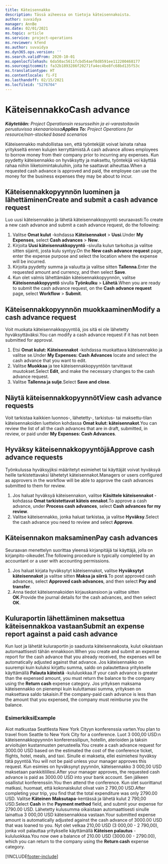 ```yaml
---
title: Käteisennakko
description: Tässä aiheessa on tietoja käteisennakoista.
author: suvaidya
manager: AnnBe
ms.date: 02/01/2021
ms.topic: article
ms.service: project-operations
ms.reviewer: kfend
ms.author: suvaidya
ms.dyn365.ops.version: ''
ms.search.validFrom: 2020-10-01
ms.openlocfilehash: 6da50ac5611fcbd54aef8d8591ee112200468177
ms.sourcegitcommit: fa32b1893286f20271fa4ec4be8fc68bd135f53c
ms.translationtype: HT
ms.contentlocale: fi-FI
ms.lasthandoff: 02/15/2021
ms.locfileid: "5276704"
---
```

# <a name="cash-advance"></a><span data-ttu-id="1177a-103">Käteisennakko</span><span class="sxs-lookup"><span data-stu-id="1177a-103">Cash advance</span></span>

<span data-ttu-id="1177a-104">_**Käytetään:** Project Operationsin resursseihin ja ei-varastoitaviin perustuvissa skenaarioissa_</span><span class="sxs-lookup"><span data-stu-id="1177a-104">_**Applies To:** Project Operations for resource/non-stocked based scenarios_</span></span>

<span data-ttu-id="1177a-105">Käteisennakko mahdollistaa sen, että työntekijät voivat lainata rahaa yritykseltä ennen kulujen kerryttämistä.</span><span class="sxs-lookup"><span data-stu-id="1177a-105">A cash advance allows employees to borrow money from their company prior to incurring any expenses.</span></span> <span data-ttu-id="1177a-106">Kun pyydetty käteisennakko on hyväksytty ja maksettu, työntekijä voi käyttää rahaa niihin liiketoimintakuluihin, joita he saattavat aiheuttaa.</span><span class="sxs-lookup"><span data-stu-id="1177a-106">When a requested cash advance is approved and paid, the employee can use the money for the business expenses they may be about to incur.</span></span> 

## <a name="create-and-submit-a-cash-advance-request"></a><span data-ttu-id="1177a-107">Käteisennakkopyynnön luominen ja lähettäminen</span><span class="sxs-lookup"><span data-stu-id="1177a-107">Create and submit a cash advance request</span></span>
<span data-ttu-id="1177a-108">Luo uusi käteisennakko ja lähetä käteisennakkopyyntö seuraavasti:</span><span class="sxs-lookup"><span data-stu-id="1177a-108">To create a new cash advance and submit a cash advance request, do the following:</span></span> 

1. <span data-ttu-id="1177a-109">Valitse **Omat kulut** -kohdassa **Käteisennakot** > **Uusi**.</span><span class="sxs-lookup"><span data-stu-id="1177a-109">Under **My Expenses**, select **Cash advances** > **New**.</span></span> 
2. <span data-ttu-id="1177a-110">Kirjoita **Uusi käteisennakkopyyntö** -sivulla kulun tarkoitus ja valitse sitten sijainti, josta kulu syntyy.</span><span class="sxs-lookup"><span data-stu-id="1177a-110">On the **New cash advance request** page, enter the expense purpose and select the location where the expense will be incurred.</span></span>
3. <span data-ttu-id="1177a-111">Kirjoita pyydetty summa ja valuutta ja valitse sitten **Tallenna**.</span><span class="sxs-lookup"><span data-stu-id="1177a-111">Enter the requested amount and currency, and then select **Save**.</span></span> 
4. <span data-ttu-id="1177a-112">Kun olet valmis lähettämään käteisennakkopyynnön, valitse **Käteisennakkopyyntö**  sivulla **Työnkulku** > **Lähetä**.</span><span class="sxs-lookup"><span data-stu-id="1177a-112">When you are ready to submit the cash advance request, on the **Cash advance request** page, select **Workflow** > **Submit**.</span></span>

## <a name="modify-a-cash-advance-request"></a><span data-ttu-id="1177a-113">Käteisennakkopyynnön muokkaaminen</span><span class="sxs-lookup"><span data-stu-id="1177a-113">Modify a cash advance request</span></span>

<span data-ttu-id="1177a-114">Voit muokata käteisennakkopyyntöä, jos sitä ei ole lähetetty hyväksyttäväksi.</span><span class="sxs-lookup"><span data-stu-id="1177a-114">You can modify a cash advance request if it has not been submitted for approval.</span></span>

1. <span data-ttu-id="1177a-115">Etsi **Omat kulut: Käteisennakot** -kohdassa muokattava käteisennakko ja valitse se.</span><span class="sxs-lookup"><span data-stu-id="1177a-115">Under **My Expenses: Cash Advances** locate and select the cash advance that you want to edit.</span></span>
2. <span data-ttu-id="1177a-116">Valitse **Muokkaa** ja tee käteisennakkopyyntöön tarvittavat muutokset.</span><span class="sxs-lookup"><span data-stu-id="1177a-116">Select **Edit**, and make the necessary changes to the cash advance request.</span></span> 
3. <span data-ttu-id="1177a-117">Valitse **Tallenna ja sulje**.</span><span class="sxs-lookup"><span data-stu-id="1177a-117">Select **Save and close**.</span></span>


## <a name="view-cash-advance-requests"></a><span data-ttu-id="1177a-118">Näytä käteisennakkopyynnöt</span><span class="sxs-lookup"><span data-stu-id="1177a-118">View cash advance requests</span></span>
<span data-ttu-id="1177a-119">Voit tarkistaa kaikkien luonnos-, lähetetty-, tarkistus- tai maksettu-tilan käteisennakoiden luettelon kohdassa **Omat kulut: käteisennakot**.</span><span class="sxs-lookup"><span data-stu-id="1177a-119">You can review the list of all the cash advances that are in draft, submitted, in review, or paid under **My Expenses: Cash Advances**.</span></span> 

## <a name="approve-cash-advance-requests"></a><span data-ttu-id="1177a-120">Hyväksy käteisennakkopyyntöjä</span><span class="sxs-lookup"><span data-stu-id="1177a-120">Approve cash advance requests</span></span>

<span data-ttu-id="1177a-121">Työnkulussa hyväksyjiksi määritetyt esimiehet tai käyttäjät voivat hyväksyä heille tarkistettavaksi lähetetyt käteisennakot.</span><span class="sxs-lookup"><span data-stu-id="1177a-121">Managers or users configured as approvers in the workflow will be able to approve the cash advances submitted to them for review.</span></span> 

1. <span data-ttu-id="1177a-122">Jos haluat hyväksyä käteisennakon, valitse **Käsittele käteisennakot** -kohdassa **Omat tarkistettavat käteis ennakot**.</span><span class="sxs-lookup"><span data-stu-id="1177a-122">To approve a cash advance, under **Process cash advances**, select **Cash advances for my review**.</span></span>
2. <span data-ttu-id="1177a-123">Valitse käteisennakko, jonka haluat tarkistaa, ja valitse **Hyväksy**.</span><span class="sxs-lookup"><span data-stu-id="1177a-123">Select the cash advance you need to review and select **Approve**.</span></span>  

## <a name="pay-cash-advances"></a><span data-ttu-id="1177a-124">Käteisennakon maksaminen</span><span class="sxs-lookup"><span data-stu-id="1177a-124">Pay cash advances</span></span> 
<span data-ttu-id="1177a-125">Seuraavan menettelyn suorittaa yleensä kirjanpitäjä tai käyttäjä, jolla on kirjanpito-oikeudet.</span><span class="sxs-lookup"><span data-stu-id="1177a-125">The following procedure is typically completed by an accountant or a user with accounting permissions.</span></span>

1. <span data-ttu-id="1177a-126">Jos haluat kirjata hyväksytyt käteisennakot, valitse **Hyväksytyt käteisennakot** ja valitse sitten **Maksa ja siirrä**.</span><span class="sxs-lookup"><span data-stu-id="1177a-126">To post approved cash advances, select **Approved cash advances**, and then select **Pay and transfer**.</span></span>  
2. <span data-ttu-id="1177a-127">Anna tiedot käteisennakoiden kirjauskansioon ja valitse sitten **OK**.</span><span class="sxs-lookup"><span data-stu-id="1177a-127">Provide the journal details for the cash advances, and then select **OK**.</span></span> 

## <a name="submit-an-expense-report-against-a-paid-cash-advance"></a><span data-ttu-id="1177a-128">Kuluraportin lähettäminen maksettua käteisennakkoa vastaan</span><span class="sxs-lookup"><span data-stu-id="1177a-128">Submit an expense report against a paid cash advance</span></span> 

<span data-ttu-id="1177a-129">Kun luot ja lähetät kuluraportin jo saadusta käteisennakosta, kulut oikaistaan automaattisesti tähän ennakkoon.</span><span class="sxs-lookup"><span data-stu-id="1177a-129">When you create and submit an expense report for the cash advance that you already received, the expenses will be automatically adjusted against that advance.</span></span> <span data-ttu-id="1177a-130">Jos käteisennakko on suurempi kuin kuluksi kirjattu summa, saldo on palautettava yritykselle käyttämällä **Palauta käteistä** -kululuokkaa.</span><span class="sxs-lookup"><span data-stu-id="1177a-130">If your cash advance is greater than the expensed amount, you must return the balance to the company using the **Return cash** expense category.</span></span> <span data-ttu-id="1177a-131">Jos yrityksen maksama käteisennakko on pienempi kuin kuluttamasi summa, yrityksen on maksettava saldo takaisin.</span><span class="sxs-lookup"><span data-stu-id="1177a-131">If the company-paid cash advance is less than the amount that you expensed, the company must reimburse you the balance.</span></span> 

### <a name="example"></a><span data-ttu-id="1177a-132">Esimerkiksi</span><span class="sxs-lookup"><span data-stu-id="1177a-132">Example</span></span>
<span data-ttu-id="1177a-133">Aiot matkustaa Seattlesta New York Cityyn konferenssia varten.</span><span class="sxs-lookup"><span data-stu-id="1177a-133">You plan to travel from Seattle to New York City for a conference.</span></span> <span data-ttu-id="1177a-134">Luot 3 000,00 USD:n käteisennakkopyynnön konferenssilipun, hotellin, aterioiden ja taksin arvioitujen kustannusten perusteella.</span><span class="sxs-lookup"><span data-stu-id="1177a-134">You create a cash advance request for 3000.00 USD based on the estimated the cost of the conference ticket, flights, hotel, meals, and taxi.</span></span> <span data-ttu-id="1177a-135">Sinulle ei makseta, ellei esimiehesi hyväksy tätä pyyntöä.</span><span class="sxs-lookup"><span data-stu-id="1177a-135">You will not be paid unless your manager approves this request.</span></span> <span data-ttu-id="1177a-136">Kun esimies on hyväksynyt pyynnön, käteisennakko 3 000,00 USD maksetaan pankkitilillesi.</span><span class="sxs-lookup"><span data-stu-id="1177a-136">After your manager approves, the requested cash advance is paid as 3000.00 USD into your bank account.</span></span> <span data-ttu-id="1177a-137">Sen jälkeen osallistut konferenssiin.</span><span class="sxs-lookup"><span data-stu-id="1177a-137">You then attend the conference.</span></span> <span data-ttu-id="1177a-138">Kun olet suorittanut matkasi, huomaat, että kokonaiskulut olivat vain 2 790,00 USD.</span><span class="sxs-lookup"><span data-stu-id="1177a-138">After completing your trip, you find that the total expenditure was only 2790.00 USD.</span></span> <span data-ttu-id="1177a-139">Valitse **Käteinen** **Maksutapa**-kentässä ja lähetä kulut 2 790,00 USD.</span><span class="sxs-lookup"><span data-stu-id="1177a-139">Select **Cash** in the **Payment method** field, and submit your expense for 2790.00 USD.</span></span> <span data-ttu-id="1177a-140">Lähetetty kulusumma oikaistaan automaattisesti sinulle lainattua 3 000,00 USD käteisennakkoa vastaan.</span><span class="sxs-lookup"><span data-stu-id="1177a-140">Your submitted expense amount is automatically adjusted against the cash advance of 3000.00 USD that was loaned to you.</span></span> <span data-ttu-id="1177a-141">Nyt olet velkaa 210,00 USD (3 000,00 - 2 790,00), jonka voit palauttaa yritykselle käyttämällä **Käteisen palautus** -kululuokkaa.</span><span class="sxs-lookup"><span data-stu-id="1177a-141">You now owe a balance of 210.00 USD (3000.00 - 2790.00), which you can return to the company using the **Return cash** expense category.</span></span>



[!INCLUDE[footer-include](../includes/footer-banner.md)]